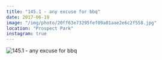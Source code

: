 ```yaml
---
title: "145.1 - any excuse for bbq"
date: 2017-06-19
image: "/img/photo/20ff63e73295fef09a01aae2e6c2f558.jpg"
location: "Prospect Park"
instagram: true
---
```


![145.1 - any excuse for bbq](/img/photo/20ff63e73295fef09a01aae2e6c2f558.jpg)
